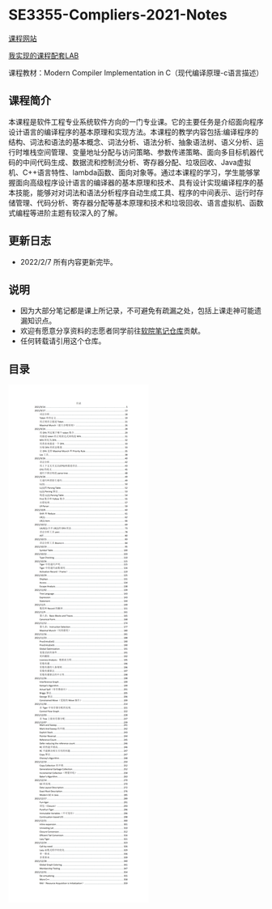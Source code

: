 # SE3355-Compliers-2021-Notes

[课程网站](https://ipads.se.sjtu.edu.cn/courses/compilers/)




[我实现的课程配套LAB](https://github.com/Kami-code/SE3355-Compliers-2021-Labs)



课程教材：Modern Compiler Implementation in C（现代编译原理-c语言描述）


## 课程简介
本课程是软件工程专业系统软件方向的一门专业课。它的主要任务是介绍面向程序设计语言的编译程序的基本原理和实现方法。本课程的教学内容包括:编译程序的结构、词法和语法的基本概念、词法分析、语法分析、抽象语法树、语义分析、运行时堆栈空间管理、变量地址分配与访问策略、参数传递策略、面向多目标机器代码的中间代码生成、数据流和控制流分析、寄存器分配、垃圾回收、Java虚拟机、C++语言特性、lambda函数、面向对象等。通过本课程的学习，学生能够掌握面向高级程序设计语言的编译器的基本原理和技术、具有设计实现编译程序的基本技能，能够对对词法和语法分析程序自动生成工具、程序的中间表示、运行时存储管理、代码分析、寄存器分配等基本原理和技术和垃圾回收、语言虚拟机、函数式编程等进阶主题有较深入的了解。

## 更新日志

- 2022/2/7 所有内容更新完毕。

## 说明

- 因为大部分笔记都是课上所记录，不可避免有疏漏之处，包括上课走神可能遗漏知识点。
- 欢迎有愿意分享资料的志愿者同学前往[软院笔记仓库](https://github.com/SJTU-SE/awesome-se-notes)贡献。
- 任何转载请引用这个仓库。

## 目录

![1](README/1.png)
